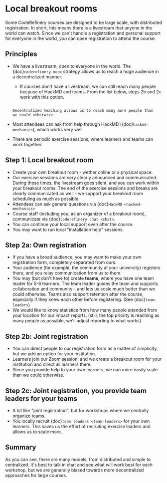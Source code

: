# Local breakout rooms

Some CodeRefinery courses are designed to be large scale, with
distributed registration.  In short, this means there is a livestream
that anyone in the world can watch.  Since we can't handle a
registration and personal support for everyone in the world, *you* can
open registration to attend the course.



## Principles

- We have a livestream, open to everyone in the world.  The
  {doc}`coderefinery-mooc` strategy allows us to reach a huge audience
  in a decentralized manner.

  - If courses don't have a livestream, we can still reach many people
    because of HackMD and teams.  From the list below, steps 2b and 2c
    work with this option.

  ```{figure} coderefinery-mooc/mooc-diagram.png

  Decentralized teaching allows us to reach many more people than
  we could otherwise.
  ```

- Most attendees can ask from help through HackMD
  ({doc}`hackmd-mechanics`), which works very well
- There are periodic exercise sessions, where learners and teams can
  work together.



## Step 1: Local breakout room

- Create your own breakout room - wether online or a physical space.
- Our exercise sessions are very clearly announced and communicated.
  During these times, the livestream goes silent, and you can work
  within your breakout rooms.  The end of the exercise sessions and
  breaks are clearly communicated as well - we support your breakout
  room scheduling as much as possible.
- Attendees can ask general questions via {doc}`HackMD
  <hackmd-mechanics>`
- Course staff (including you, as an organizer of a breakout room),
  communicate via {doc}`coderefinery chat <chat>`.
- You can continue your local support even after the course.
- You may want to run local "installation help" sessions.



## Step 2a: Own registration

- If you have a broad audience, you may want to make your own
  registration form, completely separated from ours.
- Your audience (for example, the community at your university)
  registers there, and you relay communication from us to them.
- You may (but don't have to) create **teams**, where you have one
  team leader for 5-6 learners.  The team leader guides the
  team and supports collaboration and community - and lets us scale
  much better than we could otherwise.  Teams also support retention
  after the course, especially if they knew each other before
  registering. (See {doc}`team-leaders`)
- We would like to know statistics from how many people attended from
  your location for our impact reports.  (still, the top priority is
  reaching as many people as possible, we'll adjust reporting to what works)



## Step 2b: Joint registration

- You can direct people to our registration form as a matter of
  simplicity, but we add an option for your institution.
- Learners join our Zoom session, and we create a breakout room for
  your institution and direct all learners there.
- Since you provide help to your own learners, we can more easily
  scale than we could otherwise.



## Step 2c: Joint registration, you provide team leaders for your teams

- A lot like "joint registration", but for workshops where we
  centrally organize teams.
- You locally recruit {doc}`team leaders <team-leaders>` for your
  own learners.  This saves us the effort of recruiting exercise
  leaders and allows us to scale more.



## Summary

As you can see, there are many models, from distributed and simple to
centralized.  It's best to talk in chat and see what will work best
for each workshop, but we are generally biased towards more
decentralized approaches for large courses.

